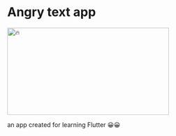 # Angry text app

<img  src="https://github.com/NafieAlhilaly/angry-text-app/blob/master/screenshots/app_vid.gif" alt="🔥" height="200" width="370"  />


an app created for learning Flutter 😀😀
